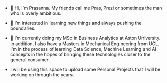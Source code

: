 - 👋 Hi, I’m Prasanna. My friends call me Pras, Prezi or sometimes the man who is overly ambitious.

- 👀 I’m interested in learning new things and always pushing the boundaries. 

- 🌱 I’m currently doing my MSc in Business Analytics at Aston University. In addition, I also have a Masters in Mechanical Engineering from UCL. I'm in the process of learning Data Science, Machine Learning and AI concepts in the hopes of bringing these technologies closer to the general consumer.

- I will be using this space to upload some Personal Projects that I will be working on through the years. 

<!---
Prasanna-Venkatesan-6997/Prasanna-Venkatesan-6997 is a ✨ special ✨ repository because its `README.md` (this file) appears on your GitHub profile.
You can click the Preview link to take a look at your changes.
--->
